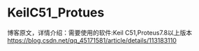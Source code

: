 # KeilC51_Protues
博客原文，详情介绍：需要使用的软件:Keil C51,Proteus7.8以上版本
https://blog.csdn.net/qq_45171581/article/details/113183110
